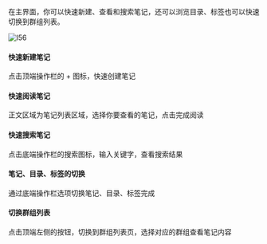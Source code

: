 在主界面，你可以快速新建、查看和搜索笔记，还可以浏览目录、标签也可以快速切换到群组列表。


![I56](I56.png)

#### 快速新建笔记

点击顶端操作栏的 + 图标，快速创建笔记


#### 快速阅读笔记

正文区域为笔记列表区域，选择你要查看的笔记，点击完成阅读


#### 快速搜索笔记

点击底端操作栏的搜索图标，输入关键字，查看搜索结果


#### 笔记、目录、标签的切换

通过底端操作栏选项切换笔记、目录、标签完成


#### 切换群组列表

点击顶端左侧的按钮，切换到群组列表页，选择对应的群组查看笔记内容
